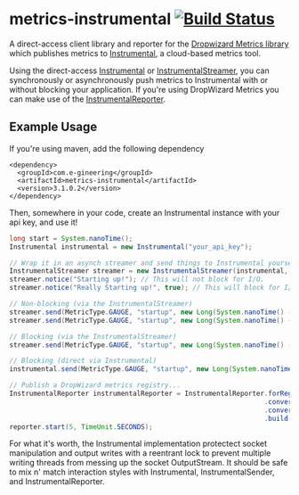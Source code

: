 # metrics-instrumental [![Build Status](https://travis-ci.org/egineering-llc/metrics-instrumental.svg?branch=master)](https://travis-ci.org/egineering-llc/metrics-instrumental)

A direct-access client library and reporter for the [Dropwizard Metrics library](http://dropwizard.github.io/metrics) which publishes metrics to [Instrumental](http://instrumentalapp.com), a cloud-based metrics tool.

Using the direct-access [Instrumental](src/main/java/com/e_gineering/metrics/instrumental/Instrumental.java) or [InstrumentalStreamer](src/main/java/com/e_gineering/metrics/instrumental/InstrumentalStreamer.java), you can synchronously or asynchronously push metrics to Instrumental with or without blocking your application.
If you're using DropWizard Metrics you can make use of the [InstrumentalReporter](src/main/java/com/e_gineering/metrics/instrumental/InstrumentalReporter.java).

## Example Usage
If you're using maven, add the following dependency

```
<dependency>
  <groupId>com.e-gineering</groupId>
  <artifactId>metrics-instrumental</artifactId>
  <version>3.1.0.2</version>
</dependency>
```

Then, somewhere in your code, create an Instrumental instance with your api key, and use it!

```java
long start = System.nanoTime();
Instrumental instrumental = new Instrumental("your_api_key");

// Wrap it in an asynch streamer and send things to Instrumental yourself.
InstrumentalStreamer streamer = new InstrumentalStreamer(instrumental, Executors.newSingleThreadExecutor());
streamer.notice("Starting up!"); // This will not block for I/O.
streamer.notice("Really Starting up!", true); // This will block for I/O.

// Non-blocking (via the InstrumentalStreamer)
streamer.send(MetricType.GAUGE, "startup", new Long(System.nanoTime() - start).floatValue(), System.currentTimeMillis() / 1000); 
streamer.send(MetricType.GAUGE, "startup", new Long(System.nanoTime() - start).floatValue(), System.currentTimeMillis() / 1000, false); 

// Blocking (via the InstrumentalStreamer)
streamer.send(MetricType.GAUGE, "startup", new Long(System.nanoTime() - start).floatValue(), System.currentTimeMillis() / 1000, true); 

// Blocking (direct via Instrumental)
instrumental.send(MetricType.GAUGE, "startup", new Long(System.nanoTime() - start).floatValue(), System.currentTimeMillis() / 1000); 

// Publish a DropWizard metrics registry...
InstrumentalReporter instrumentalReporter = InstrumentalReporter.forRegistry(registry)
                                                                .convertRatesTo(TimeUnit.SECONDS)
                                                                .convertDurationsTo(TimeUnit.MILLISECONDS)
                                                                .build(instrumental);
reporter.start(5, TimeUnit.SECONDS);
```

For what it's worth, the Instrumental implementation protectect socket manipulation and output writes with a reentrant lock to prevent multiple writing threads from messing up the socket OutputStream.
It should be safe to mix n' match interaction styles with Instrumental, InstrumentalSender, and InstrumentalReporter.


